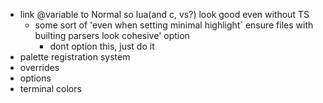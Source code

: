 - link @variable to Normal so lua(and c, vs?) look good even without TS
	- some sort of 'even when setting minimal highlight` ensure files
	  with builting parsers look cohesive' option
      - dont option this, just do it
- palette registration system
- overrides
- options
- terminal colors

